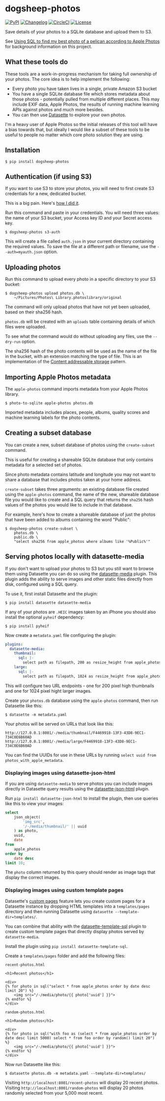 # dogsheep-photos

[![PyPI](https://img.shields.io/pypi/v/dogsheep-photos.svg)](https://pypi.org/project/dogsheep-photos/)
[![Changelog](https://img.shields.io/github/v/release/dogsheep/dogsheep-photos?include_prereleases&label=changelog)](https://github.com/dogsheep/dogsheep-photos/releases)
[![CircleCI](https://circleci.com/gh/dogsheep/dogsheep-photos.svg?style=svg)](https://circleci.com/gh/dogsheep/dogsheep-photos)
[![License](https://img.shields.io/badge/license-Apache%202.0-blue.svg)](https://github.com/dogsheep/dogsheep-photos/blob/master/LICENSE)

Save details of your photos to a SQLite database and upload them to S3.

See [Using SQL to find my best photo of a pelican according to Apple Photos](https://simonwillison.net/2020/May/21/apple-photos-sqlite/) for background information on this project.

## What these tools do

These tools are a work-in-progress mechanism for taking full ownership of your photos. The core idea is to help implement the following:

* Every photo you have taken lives in a single, private Amazon S3 bucket
* You have a single SQLite database file which stores metadata about those photos - potentially pulled from multiple different places. This may include EXIF data, Apple Photos, the results of running machine learning APIs against photos and much more besides.
* You can then use [Datasette](https://github.com/simonw/datasette) to explore your own photos.

I'm a heavy user of Apple Photos so the initial releases of this tool will have a bias towards that, but ideally I would like a subset of these tools to be useful to people no matter which core photo solution they are using.

## Installation

    $ pip install dogsheep-photos

## Authentication (if using S3)

If you want to use S3 to store your photos, you will need to first create S3 credentials for a new, dedicated bucket.

This is a big pain. Here's [how I did it](https://github.com/dogsheep/dogsheep-photos/issues/4).

Run this command and paste in your credentials. You will need three values: the name of your S3 bucket, your Access key ID and your Secret access key.

    $ dogsheep-photos s3-auth

This will create a file called `auth.json` in your current directory containing the required values. To save the file at a different path or filename, use the `--auth=myauth.json` option.

## Uploading photos

Run this command to upload every photo in a specific directory to your S3 bucket:

    $ dogsheep-photos upload photos.db \
        ~/Pictures/Photos\ Library.photoslibrary/original

The command will only upload photos that have not yet been uploaded, based on their sha256 hash.

`photos.db` will be created with an `uploads` table containing details of which files were uploaded.

To see what the command would do without uploading any files, use the `--dry-run` option.

The sha256 hash of the photo contents will be used as the name of the file in the bucket, with an extension matching the type of file. This is an implementation of the [Content addressable storage](https://en.wikipedia.org/wiki/Content-addressable_storage) pattern.

## Importing Apple Photos metadata

The `apple-photos` command imports metadata from your Apple Photos library.

    $ photo-to-sqlite apple-photos photos.db

Imported metadata includes places, people, albums, quality scores and machine learning labels for the photo contents.

## Creating a subset database

You can create a new, subset database of photos using the `create-subset` command.

This is useful for creating a shareable SQLite database that only contains metadata for a selected set of photos.

Since photo metadata contains latitude and longitude you may not want to share a database that includes photos taken at your home address.

`create-subset` takes three arguments: an existing database file created using the `apple-photos` command, the name of the new, shareable database file you would like to create and a SQL query that returns the `sha256` hash values of the photos you would like to include in that database.

For example, here's how to create a shareable database of just the photos that have been added to albums containing the word "Public":

    $ dogsheep-photos create-subset \
        photos.db \
        public.db \
        "select sha256 from apple_photos where albums like '%Public%'"

## Serving photos locally with datasette-media

If you don't want to upload your photos to S3 but you still want to browse them using Datasette you can do so using the [datasette-media](https://github.com/simonw/datasette-media) plugin. This plugin adds the ability to serve images and other static files directly from disk, configured using a SQL query.

To use it, first install Datasette and the plugin:

    $ pip install datasette datasette-media

If any of your photos are `.HEIC` images taken by an iPhone you should also install the optional `pyheif` dependency:

    $ pip install pyheif

Now create a `metadata.yaml` file configuring the plugin:

```yaml
plugins:
  datasette-media:
    thumbnail:
      sql: |-
        select path as filepath, 200 as resize_height from apple_photos where uuid = :key
    large:
      sql: |-
        select path as filepath, 1024 as resize_height from apple_photos where uuid = :key
```
This will configure two URL endpoints - one for 200 pixel high thumbnails and one for 1024 pixel hight larger images.

Create your `photos.db` database using the `apple-photos` command, then run Datasette like this:

    $ datasette -m metadata.yaml

Your photos will be served on URLs that look like this:

    http://127.0.0.1:8001/-/media/thumbnail/F4469918-13F3-43D8-9EC1-734C0E6B60AD
    http://127.0.0.1:8001/-/media/large/F4469918-13F3-43D8-9EC1-734C0E6B60AD

You can find the UUIDs for use in these URLs by running `select uuid from photos_with_apple_metadata`.

### Displaying images using datasette-json-html

If you are using `datasette-media` to serve photos you can include images directly in Datasette query results using the [datasette-json-html](https://github.com/simonw/datasette-json-html) plugin.

Run `pip install datasette-json-html` to install the plugin, then use queries like this to view your images:

```sql
select
    json_object(
        'img_src',
        '/-/media/thumbnail/' || uuid
    ) as photo,
    uuid,
    date
from
    apple_photos
order by
    date desc
limit 10;
```
The `photo` column returned by this query should render as image tags that display the correct images.

### Displaying images using custom template pages

Datasette's [custom pages](https://datasette.readthedocs.io/en/stable/custom_templates.html#custom-pages) feature lets you create custom pages for a Datasette instance by dropping HTML templates into a `templates/pages` directory and then running Datasette using `datasette --template-dir=templates/`.

You can combine that ability with the [datasette-template-sql](https://github.com/simonw/datasette-template-sql) plugin to create custom template pages that directly display photos served by `datasette-media`.

Install the plugin using `pip install datasette-template-sql`.

Create a `templates/pages` folder and add the following files:

`recent-photos.html`
```html+jinja
<h1>Recent photos</h1>

<div>
{% for photo in sql("select * from apple_photos order by date desc limit 20") %}
    <img src="/-/media/photo/{{ photo['uuid'] }}">
{% endfor %}
</div>
```
`random-photos.html`
```html+jinja
<h1>Random photos</h1>

<div>
{% for photo in sql("with foo as (select * from apple_photos order by date desc limit 5000) select * from foo order by random() limit 20") %}
    <img src="/-/media/photo/{{ photo['uuid'] }}">
{% endfor %}
</div>
```
Now run Datasette like this:

    $ datasette photos.db -m metadata.yaml --template-dir=templates/

Visiting `http://localhost:8001/recent-photos` will display 20 recent photos. Visiting `http://localhost:8001/random-photos` will display 20 photos randomly selected from your 5,000 most recent.

